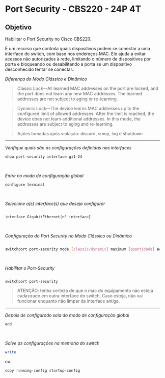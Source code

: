 # Port Security - CBS220 - 24P 4T

## Objetivo
Habilitar o Port Security no Cisco CBS220.

É um recurso que controla quais dispositivos
podem se conectar a uma interface do switch, com base nos endereços MAC. Ele
ajuda a evitar acessos não autorizados à rede, limitando o número de dispositivos
por porta e bloqueando ou desabilitando a porta se um dispositivo desconhecido
tentar se conectar..

_Diferença do Modo Clássico e Dinâmico_

>Classic Lock—All learned MAC addresses on the port are locked, and the port does not learn any new MAC addresses. The learned addresses are not subject to aging or re-learning.

>Dynamic Lock—The device learns MAC addresses up to the configured limit of allowed addresses. After the limit is reached, the device does not learn additional addresses. In this mode, the addresses are subject to aging and re-learning.

>Ações tomadas após violação: discard, snmp, log e shutdown

---

_Verifique quais são as configurações definidas nas interfaces_
~~~bash
show port-security interface gi1-24
~~~
<br>

_Entre no modo de configuração global_
~~~bash
configure terminal
~~~
<br>

_Selecione a(s) interface(s) que deseja configurar_
~~~bash

interface GigabitEthernet[nº interface]

~~~
<br>

_Configuração do Port Security no Modo Clássico ou Dinâmico_
~~~bash

switchport port-security mode [classic/dynamic] maximum [quantidade] action [ações a tomar] trap-freq [valor em segundos]

~~~
<br>

_Habilitar o Port-Security_
~~~bash

switchport port-security

~~~

>ATENÇÃO: tenha certeza de que o mac do equipamento não esteja cadastrado em outra interface do switch. Caso esteja, não vai funcionar enquanto não limpar da interface antiga.

---

_Depois de configurado saia do modo de configuração global_
~~~bash
end
~~~
<br>

_Salve as configurações na memoria do switch_
~~~bash
write
~~~
ou
~~~bash
copy running-config startup-config
~~~








